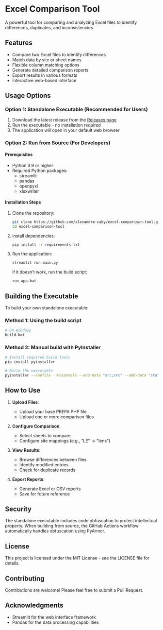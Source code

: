 # Excel Comparison Tool

A powerful tool for comparing and analyzing Excel files to identify differences, duplicates, and inconsistencies.

## Features

- Compare two Excel files to identify differences
- Match data by site or sheet names
- Flexible column matching options
- Generate detailed comparison reports
- Export results in various formats
- Interactive web-based interface

## Usage Options

### Option 1: Standalone Executable (Recommended for Users)

1. Download the latest release from the [Releases page](https://github.com/alexandre-caby/excel-comparison-tool/releases)
2. Run the executable - no installation required
3. The application will open in your default web browser

### Option 2: Run from Source (For Developers)

#### Prerequisites

- Python 3.9 or higher
- Required Python packages:
  - streamlit
  - pandas
  - openpyxl
  - xlsxwriter

#### Installation Steps

1. Clone the repository:
   ```bash
   git clone https://github.com/alexandre-caby/excel-comparison-tool.git
   cd excel-comparison-tool
   ```

2. Install dependencies:
   ```bash
   pip install -r requirements.txt
   ```

3. Run the application:
   ```bash
   streamlit run main.py
   ```
   if it doesn't work, run the build script:
   ```bash
   run_app.bat
   ```

## Building the Executable

To build your own standalone executable:

### Method 1: Using the build script

```bash
# On Windows
build.bat
```

### Method 2: Manual build with PyInstaller

```bash
# Install required build tools
pip install pyinstaller

# Build the executable
pyinstaller --onefile --noconsole --add-data "src;src" --add-data "static;static" --name "Excel_Comparison_Tool" run.py
```

## How to Use

1. **Upload Files**: 
   - Upload your base PREPA PHP file
   - Upload one or more comparison files

2. **Configure Comparison**:
   - Select sheets to compare
   - Configure site mappings (e.g., "LE" → "lens")

3. **View Results**:
   - Browse differences between files 
   - Identify modified entries
   - Check for duplicate records

4. **Export Reports**:
   - Generate Excel or CSV reports
   - Save for future reference

## Security

The standalone executable includes code obfuscation to protect intellectual property. When building from source, the GitHub Actions workflow automatically handles obfuscation using PyArmor.

## License

This project is licensed under the MIT License - see the LICENSE file for details.

## Contributing

Contributions are welcome! Please feel free to submit a Pull Request.

## Acknowledgments

- Streamlit for the web interface framework
- Pandas for the data processing capabilities